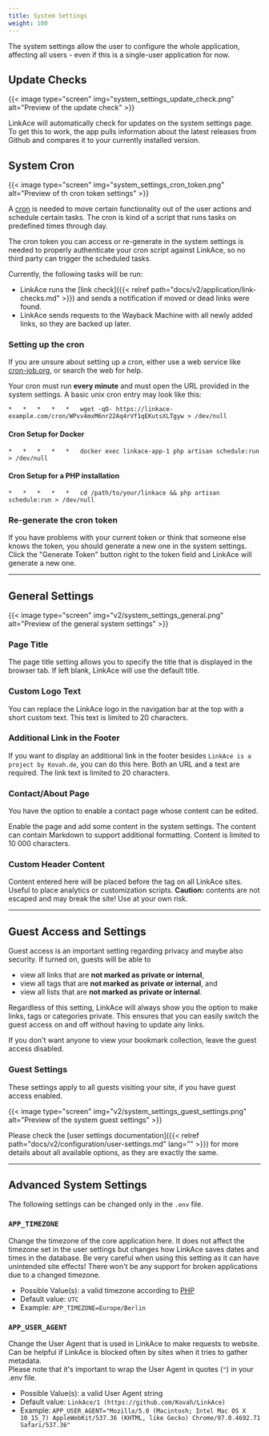```yaml
---
title: System Settings
weight: 100
---
```


The system settings allow the user to configure the whole application, affecting all users - even if this is a  single-user application for now.


## Update Checks

{{< image type="screen" img="system_settings_update_check.png" alt="Preview of the update check" >}}

LinkAce will automatically check for updates on the system settings page. To get this to work, the app pulls information about the latest releases from Github and compares it to your currently installed version.


## System Cron

{{< image type="screen" img="system_settings_cron_token.png" alt="Preview of th cron token settings" >}}

A [cron](https://en.wikipedia.org/wiki/Cron) is needed to move certain functionality out of the user actions and schedule certain tasks. The cron is kind of a script that runs tasks on predefined times through day. 

The cron token you can access or re-generate in the system settings is needed to properly authenticate your cron script against LinkAce, so no third party can trigger the scheduled tasks.

Currently, the following tasks will be run:

* LinkAce runs the [link check]({{< relref path="docs/v2/application/link-checks.md" >}}) and sends a notification if moved or dead links were found.
* LinkAce sends requests to the Wayback Machine with all newly added links, so they are backed up later.

### Setting up the cron

If you are unsure about setting up a cron, either use a web service like [cron-job.org](https://cron-job.org/en/), or search the web for help.

Your cron must run **every minute** and must open the URL provided in the system settings. A basic unix cron entry may look like this:

```
*   *   *   *   *   wget -qO- https://linkace-example.com/cron/WPvv4mxM6nr22Aq4rVf1qEKutsXLTgyw > /dev/null
```

#### Cron Setup for Docker

```
*   *   *   *   *   docker exec linkace-app-1 php artisan schedule:run > /dev/null
```

#### Cron Setup for a PHP installation

```
*   *   *   *   *   cd /path/to/your/linkace && php artisan schedule:run > /dev/null
```

### Re-generate the cron token

If you have problems with your current token or think that someone else knows the token, you should generate a new one in the system settings. Click the "Generate Token" button right to the token field and LinkAce will generate a new one.

---

## General Settings

{{< image type="screen" img="v2/system_settings_general.png" alt="Preview of the general system settings" >}}

### Page Title

The page title setting allows you to specify the title that is displayed in the browser tab. If left blank, LinkAce will use the default title.

### Custom Logo Text

You can replace the LinkAce logo in the navigation bar at the top with a short custom text. This text is limited to 20 characters.

### Additional Link in the Footer

If you want to display an additional link in the footer besides `LinkAce is a project by Kovah.de`, you can do this here. Both an URL and a text are required. The link text is limited to 20 characters.

### Contact/About Page

You have the option to enable a contact page whose content can be edited.

Enable the page and add some content in the system settings. The content can contain Markdown to support additional formatting. Content is limited to 10 000 characters.

### Custom Header Content

Content entered here will be placed before the </head> tag on all LinkAce sites. Useful to place analytics or customization scripts. **Caution:** contents are not escaped and may break the site! Use at your own risk.

---

## Guest Access and Settings

Guest access is an important setting regarding privacy and maybe also security. If turned on, guests will be able to
* view all links that are **not marked as private or internal**,
* view all tags that are **not marked as private or internal**, and
* view all lists that are **not marked as private or internal**.

Regardless of this setting, LinkAce will always show you the option to make links, tags or categories private. This ensures that you can easily switch the guest access on and off without having to update any links.

If you don't want anyone to view your bookmark collection, leave the guest access disabled.

### Guest Settings

These settings apply to all guests visiting your site, if you have guest access enabled.

{{< image type="screen" img="v2/system_settings_guest_settings.png" alt="Preview of the system guest settings" >}}

Please check the [user settings documentation]({{< relref path="docs/v2/configuration/user-settings.md" lang="" >}}) for more details about all available options, as they are exactly the same.


---


## Advanced System Settings

The following settings can be changed only in the `.env` file.

### `APP_TIMEZONE`

Change the timezone of the core application here. It does not affect the timezone set in the user settings but changes how LinkAce saves dates and times in the database. Be very careful when using this setting as it can have unintended site effects! There won't be any support for broken applications due to a changed timezone.

* Possible Value(s): a valid timezone according to [PHP](https://www.php.net/manual/en/timezones.php)
* Default value: `UTC`
* Example: `APP_TIMEZONE=Europe/Berlin`

### `APP_USER_AGENT`

Change the User Agent that is used in LinkAce to make requests to website. Can be helpful if LinkAce is blocked often by sites when it tries to gather metadata.  
Please note that it's important to wrap the User Agent in quotes (`"`) in your .env file.

* Possible Value(s): a valid User Agent string
* Default value: `LinkAce/1 (https://github.com/Kovah/LinkAce)`
* Example: `APP_USER_AGENT="Mozilla/5.0 (Macintosh; Intel Mac OS X 10_15_7) AppleWebKit/537.36 (KHTML, like Gecko) Chrome/97.0.4692.71 Safari/537.36"`
